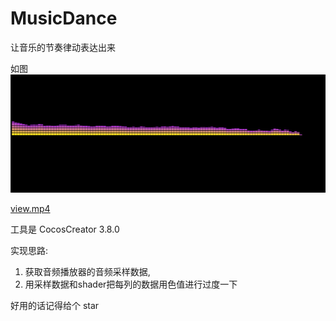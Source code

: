 # MusicDance
让音乐的节奏律动表达出来

如图
![img.png](img.png)

[view.mp4](view.mp4)

工具是 CocosCreator 3.8.0

实现思路:
1. 获取音频播放器的音频采样数据,
2. 用采样数据和shader把每列的数据用色值进行过度一下

好用的话记得给个 star
